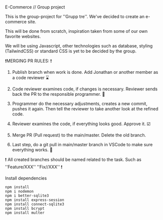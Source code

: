 E-Commerce // Group project


This is the group-project for ''Grupp tre''. We've decided to create an e-commerce site.

This will be done from scratch, inspiration taken from some of our own favorite websites.

We will be using Javascript, other technologies such as database, styling (TailwindCSS) or standard CSS is yet to be decided by the group.


❗MERGING PR RULES: ❗

1. Publish branch when work is done. Add Jonathan or another member as a code reviewer ⌛

2. Code reviewer examines code, if changes is necessary. Reviewer sends back the PR to the responsible programmer. 🛑

3. Programmer do the necessary adjustments, creates a new commit, pushes it again. Then tell the reviewer to take another look at the refined code.

4. Reviewer examines the code, if everything looks good. Approve it. ☑️

5. Merge PR (Pull request) to the main/master. Delete the old branch.

6. Last step, do a git pull in main/master branch in VSCode to make sure everything works. 🏁


❗ All created branches should be named related to the task. Such as ''Feature/XXX'' ''Fix//XXX'' ❗





Install dependencies

```
npm install
npm i nodemon
npm i better-sqlite3
npm install express-session
npm install connect-sqlite3
npm install bcrypt
npm install multer

```